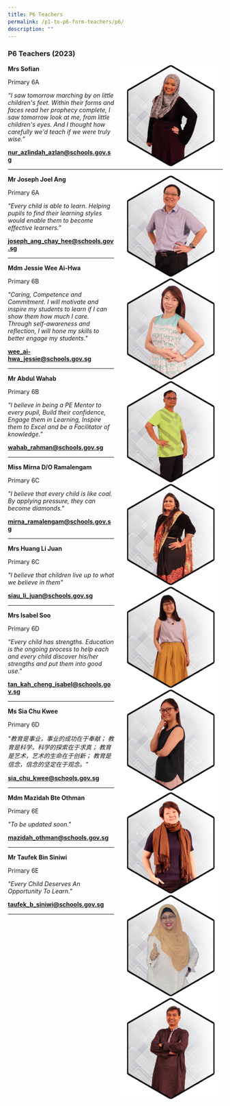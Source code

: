 ```yaml
---
title: P6 Teachers
permalink: /p1-to-p6-form-teachers/p6/
description: ""
---
```

### P6 Teachers (2023)

<img src="/images/Our Staff/02 Teacher/6A1.png" style="width:240px;height:240px;margin-left:15px;" align = "right"> **Mrs Sofian**

Primary 6A

_“I saw tomorrow marching by on little children's feet. Within their forms and faces read her prophecy complete, I saw tomorrow look at me, from little children's eyes. And I thought how carefully we'd teach if we were truly wise.”_

[**nur_azlindah_azlan@schools.gov.sg**](mailto:nur_azlindah_azlan@schools.gov.sg)

* * *

<img src="/images/Our Staff/02 Teacher/6A2.png" style="width:240px;height:240px;margin-left:15px;" align = "right"> **Mr Joseph Joel Ang**

Primary 6A 

_"Every child is able to learn. Helping pupils to find their learning styles would enable them to become effective learners."_

[**joseph_ang_chay_hee@schools.gov.sg**](mailto:joseph_ang_chay_hee@schools.gov.sg)

* * *

<img src="/images/Our Staff/02 Teacher/6B1.png" style="width:240px;height:240px;margin-left:15px;" align = "right"> **Mdm Jessie Wee Ai-Hwa**

Primary 6B

_"Caring, Competence and Commitment. I will motivate and inspire my students to learn if I can show them how much I care. Through self-awareness and reflection, I will hone my skills to better engage my students."_

[**wee_ai-hwa_jessie@schools.gov.sg**](mailto:wee_ai-hwa_jessie@schools.gov.sg)

* * *

<img src="/images/Our Staff/02 Teacher/6B2.png" style="width:240px;height:240px;margin-left:15px;" align = "right"> **Mr Abdul Wahab**

Primary 6B

_"I believe in being a PE Mentor to every pupil, Build their confidence, Engage them in Learning, Inspire them to Excel and be a Facilitator of knowledge."_

[**wahab_rahman@schools.gov.sg**](mailto:wahab_rahman@schools.gov.sg)

* * *

<img src="/images/Our Staff/02 Teacher/6C1.png" style="width:240px;height:240px;margin-left:15px;" align = "right"> **Miss Mirna D/O Ramalengam**

Primary 6C

_"I believe that every child is like coal. By applying pressure, they can become diamonds."_

[**mirna_ramalengam@schools.gov.sg**](mailto:mirna_ramalengam@schools.gov.sg)

* * *

<img src="/images/Our Staff/02 Teacher/6C2.png" style="width:240px;height:240px;margin-left:15px;" align = "right"> **Mrs Huang Li Juan**

Primary 6C

_"I believe that children live up to what we believe in them"_

[**siau_li_juan@schools.gov.sg**](mailto:siau_li_juan@schools.gov.sg)

* * *

<img src="/images/Our Staff/02 Teacher/6D1.png" style="width:240px;height:240px;margin-left:15px;" align = "right"> **Mrs Isabel Soo**

Primary 6D

_"Every child has strengths. Education is the ongoing process to help each and every child discover his/her strengths and put them into good use."_

[**tan_kah_cheng_isabel@schools.gov.sg**](mailto:tan_kah_cheng_isabel@schools.gov.sg)

* * *

<img src="/images/Our Staff/02 Teacher/6D2.jpg" style="width:240px;height:240px;margin-left:15px;" align = "right"> **Ms Sia Chu Kwee**

Primary 6D

_"教育是事业，事业的成功在于奉献； 教育是科学，科学的探索在于求真； 教育是艺术，艺术的生命在于创新； 教育是信念，信念的坚定在于观念。"_

[**sia_chu_kwee@schools.gov.sg**](mailto:sia_chu_kwee@schools.gov.sg)

* * *

<img src="/images/Our Staff/02 Teacher/6E1.png" style="width:240px;height:240px;margin-left:15px;" align = "right"> **Mdm Mazidah Bte Othman**

Primary 6E

_"To be updated soon."_

[**mazidah_othman@schools.gov.sg**](mailto:mazidah_othman@schools.gov.sg)

* * *

<img src="/images/Our Staff/02 Teacher/6E2.png" style="width:240px;height:240px;margin-left:15px;" align = "right"> **Mr Taufek Bin Siniwi**

Primary 6E

_"Every Child Deserves An Opportunity To Learn."_

[**taufek_b_siniwi@schools.gov.sg**](mailto:taufek_b_siniwi@schools.gov.sg)

* * *